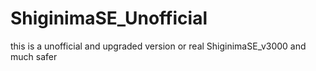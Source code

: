 # ShiginimaSE_Unofficial
this is a unofficial and upgraded version or real ShiginimaSE_v3000 and much safer
